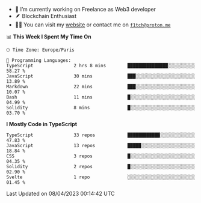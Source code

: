 - 🔭 I’m currently working on Freelance as Web3 developer
- 🪶 Blockchain Enthusiast
- 👨‍💻 You can visit my [website](https://f1tch.xyz) or contact me on [`f1tch@proton.me`](mailto:f1tch@proton.me)

<!--START_SECTION:waka-->
📊 **This Week I Spent My Time On** 

```text
🕑︎ Time Zone: Europe/Paris

💬 Programming Languages: 
TypeScript               2 hrs 8 mins        ███████████████░░░░░░░░░░   58.27 % 
JavaScript               30 mins             ███░░░░░░░░░░░░░░░░░░░░░░   13.89 % 
Markdown                 22 mins             ███░░░░░░░░░░░░░░░░░░░░░░   10.07 % 
Bash                     11 mins             █░░░░░░░░░░░░░░░░░░░░░░░░   04.99 % 
Solidity                 8 mins              █░░░░░░░░░░░░░░░░░░░░░░░░   03.70 % 
```

**I Mostly Code in TypeScript** 

```text
TypeScript               33 repos            ████████████░░░░░░░░░░░░░   47.83 % 
JavaScript               13 repos            █████░░░░░░░░░░░░░░░░░░░░   18.84 % 
CSS                      3 repos             █░░░░░░░░░░░░░░░░░░░░░░░░   04.35 % 
Solidity                 2 repos             █░░░░░░░░░░░░░░░░░░░░░░░░   02.90 % 
Svelte                   1 repo              ░░░░░░░░░░░░░░░░░░░░░░░░░   01.45 % 
```




 Last Updated on 08/04/2023 00:14:42 UTC
<!--END_SECTION:waka-->
